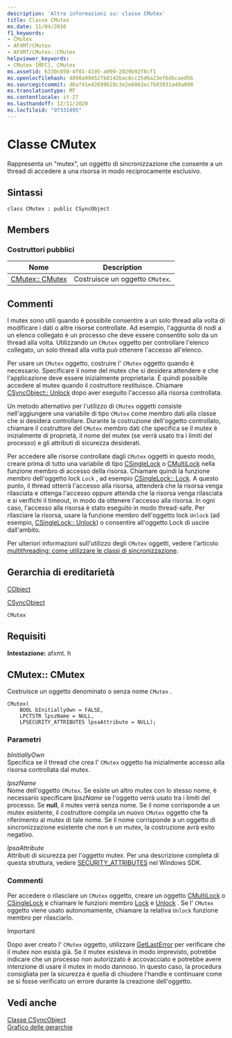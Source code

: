 ```yaml
---
description: 'Altre informazioni su: classe CMutex'
title: Classe CMutex
ms.date: 11/04/2016
f1_keywords:
- CMutex
- AFXMT/CMutex
- AFXMT/CMutex::CMutex
helpviewer_keywords:
- CMutex [MFC], CMutex
ms.assetid: 6330c050-4f01-4195-a099-2029b92f8cf1
ms.openlocfilehash: 4890a99d52fb8142bac0cc25d6a23ef6dbcaed5b
ms.sourcegitcommit: d6af41e42699628c3e2e6063ec7b03931a49a098
ms.translationtype: MT
ms.contentlocale: it-IT
ms.lasthandoff: 12/11/2020
ms.locfileid: "97331495"
---
```

# <a name="cmutex-class"></a>Classe CMutex

Rappresenta un "mutex", un oggetto di sincronizzazione che consente a un thread di accedere a una risorsa in modo reciprocamente esclusivo.

## <a name="syntax"></a>Sintassi

```
class CMutex : public CSyncObject
```

## <a name="members"></a>Members

### <a name="public-constructors"></a>Costruttori pubblici

|Nome|Description|
|----------|-----------------|
|[CMutex:: CMutex](#cmutex)|Costruisce un oggetto `CMutex`.|

## <a name="remarks"></a>Commenti

I mutex sono utili quando è possibile consentire a un solo thread alla volta di modificare i dati o altre risorse controllate. Ad esempio, l'aggiunta di nodi a un elenco collegato è un processo che deve essere consentito solo da un thread alla volta. Utilizzando un `CMutex` oggetto per controllare l'elenco collegato, un solo thread alla volta può ottenere l'accesso all'elenco.

Per usare un `CMutex` oggetto, costruire l' `CMutex` oggetto quando è necessario. Specificare il nome del mutex che si desidera attendere e che l'applicazione deve essere inizialmente proprietaria. È quindi possibile accedere al mutex quando il costruttore restituisce. Chiamare [CSyncObject:: Unlock](../../mfc/reference/csyncobject-class.md#unlock) dopo aver eseguito l'accesso alla risorsa controllata.

Un metodo alternativo per l'utilizzo di `CMutex` oggetti consiste nell'aggiungere una variabile di tipo `CMutex` come membro dati alla classe che si desidera controllare. Durante la costruzione dell'oggetto controllato, chiamare il costruttore del `CMutex` membro dati che specifica se il mutex è inizialmente di proprietà, il nome del mutex (se verrà usato tra i limiti del processo) e gli attributi di sicurezza desiderati.

Per accedere alle risorse controllate dagli `CMutex` oggetti in questo modo, creare prima di tutto una variabile di tipo [CSingleLock](../../mfc/reference/csinglelock-class.md) o [CMultiLock](../../mfc/reference/cmultilock-class.md) nella funzione membro di accesso della risorsa. Chiamare quindi la funzione membro dell'oggetto lock `Lock` , ad esempio [CSingleLock:: Lock](../../mfc/reference/csinglelock-class.md#lock). A questo punto, il thread otterrà l'accesso alla risorsa, attenderà che la risorsa venga rilasciata e ottenga l'accesso oppure attenda che la risorsa venga rilasciata e si verifichi il timeout, in modo da ottenere l'accesso alla risorsa. In ogni caso, l'accesso alla risorsa è stato eseguito in modo thread-safe. Per rilasciare la risorsa, usare la funzione membro dell'oggetto lock `Unlock` (ad esempio, [CSingleLock:: Unlock](../../mfc/reference/csinglelock-class.md#unlock)) o consentire all'oggetto Lock di uscire dall'ambito.

Per ulteriori informazioni sull'utilizzo degli `CMutex` oggetti, vedere l'articolo [multithreading: come utilizzare le classi di sincronizzazione](../../parallel/multithreading-how-to-use-the-synchronization-classes.md).

## <a name="inheritance-hierarchy"></a>Gerarchia di ereditarietà

[CObject](../../mfc/reference/cobject-class.md)

[CSyncObject](../../mfc/reference/csyncobject-class.md)

`CMutex`

## <a name="requirements"></a>Requisiti

**Intestazione:** afxmt. h

## <a name="cmutexcmutex"></a><a name="cmutex"></a> CMutex:: CMutex

Costruisce un oggetto denominato o senza nome `CMutex` .

```
CMutex(
    BOOL bInitiallyOwn = FALSE,
    LPCTSTR lpszName = NULL,
    LPSECURITY_ATTRIBUTES lpsaAttribute = NULL);
```

### <a name="parameters"></a>Parametri

*bInitiallyOwn*<br/>
Specifica se il thread che crea l' `CMutex` oggetto ha inizialmente accesso alla risorsa controllata dal mutex.

*lpszName*<br/>
Nome dell'oggetto `CMutex`. Se esiste un altro mutex con lo stesso nome, è necessario specificare *lpszName* se l'oggetto verrà usato tra i limiti del processo. Se **null**, il mutex verrà senza nome. Se il nome corrisponde a un mutex esistente, il costruttore compila un nuovo `CMutex` oggetto che fa riferimento al mutex di tale nome. Se il nome corrisponde a un oggetto di sincronizzazione esistente che non è un mutex, la costruzione avrà esito negativo.

*lpsaAttribute*<br/>
Attributi di sicurezza per l'oggetto mutex. Per una descrizione completa di questa struttura, vedere [SECURITY_ATTRIBUTES](/previous-versions/windows/desktop/legacy/aa379560\(v=vs.85\)) nel Windows SDK.

### <a name="remarks"></a>Commenti

Per accedere o rilasciare un `CMutex` oggetto, creare un oggetto [CMultiLock](../../mfc/reference/cmultilock-class.md) o [CSingleLock](../../mfc/reference/csinglelock-class.md) e chiamare le funzioni membro [Lock](../../mfc/reference/csinglelock-class.md#lock) e [Unlock](../../mfc/reference/csinglelock-class.md#unlock) . Se l' `CMutex` oggetto viene usato autonomamente, chiamare la relativa `Unlock` funzione membro per rilasciarlo.

> [!IMPORTANT]
> Dopo aver creato l' `CMutex` oggetto, utilizzare [GetLastError](/windows/win32/api/errhandlingapi/nf-errhandlingapi-getlasterror) per verificare che il mutex non esista già. Se il mutex esisteva in modo imprevisto, potrebbe indicare che un processo non autorizzato è accovacciato e potrebbe avere intenzione di usare il mutex in modo dannoso. In questo caso, la procedura consigliata per la sicurezza è quella di chiudere l'handle e continuare come se si fosse verificato un errore durante la creazione dell'oggetto.

## <a name="see-also"></a>Vedi anche

[Classe CSyncObject](../../mfc/reference/csyncobject-class.md)<br/>
[Grafico delle gerarchie](../../mfc/hierarchy-chart.md)
